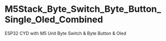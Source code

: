 # M5Stack_Byte_Switch_Byte_Button_Single_Oled_Combined
ESP32 CYD with M5 Unit Byte Switch &amp; Byte Button &amp; Oled
